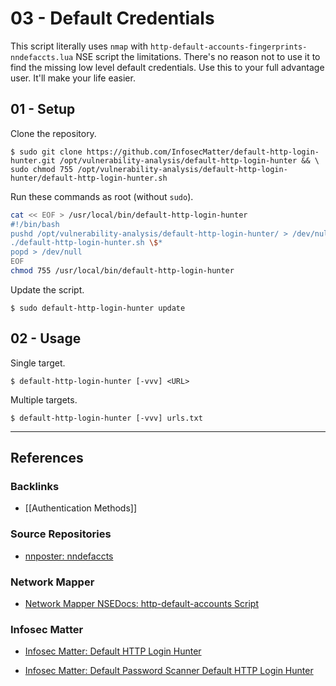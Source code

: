 # 03 - Default Credentials

This script literally uses `nmap` with `http-default-accounts-fingerprints-nndefaccts.lua` NSE script the limitations. There's no reason not to use it to find the missing low level default credentials. Use this to your full advantage user. It'll make your life easier.

## 01 - Setup

Clone the repository.

```
$ sudo git clone https://github.com/InfosecMatter/default-http-login-hunter.git /opt/vulnerability-analysis/default-http-login-hunter && \
sudo chmod 755 /opt/vulnerability-analysis/default-http-login-hunter/default-http-login-hunter.sh
```

Run these commands as root (without `sudo`).

```bash
cat << EOF > /usr/local/bin/default-http-login-hunter
#!/bin/bash
pushd /opt/vulnerability-analysis/default-http-login-hunter/ > /dev/null
./default-http-login-hunter.sh \$*
popd > /dev/null
EOF
chmod 755 /usr/local/bin/default-http-login-hunter
```

Update the script.

```
$ sudo default-http-login-hunter update
```

## 02 - Usage

Single target.

```
$ default-http-login-hunter [-vvv] <URL>
```

Multiple targets.

```
$ default-http-login-hunter [-vvv] urls.txt
```

---
## References

### Backlinks

- [[Authentication Methods]]

### Source Repositories

- [nnposter: nndefaccts](https://github.com/nnposter/nndefaccts)

### Network Mapper

- [Network Mapper NSEDocs: http-default-accounts Script](https://nmap.org/nsedoc/scripts/http-default-accounts.html)

### Infosec Matter

- [Infosec Matter: Default HTTP Login Hunter](https://github.com/InfosecMatter/default-http-login-hunter)

- [Infosec Matter: Default Password Scanner Default HTTP Login Hunter](https://www.infosecmatter.com/default-password-scanner-default-http-login-hunter-sh/)